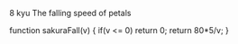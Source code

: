 8 kyu
The falling speed of petals

function sakuraFall(v) {
  if(v <= 0) return 0;
  return 80*5/v;
}
